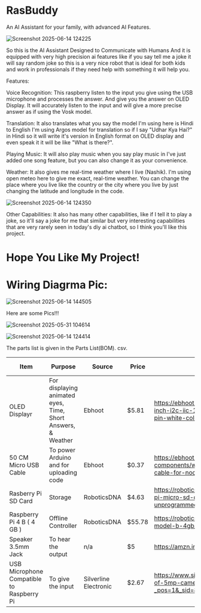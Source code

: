 # RasBuddy

An AI Assistant for your family, with advanced AI Features.

![Screenshot 2025-06-14 124225](https://github.com/user-attachments/assets/677e1969-142c-4b84-89ff-0a6201f27863)


So this is the AI Assistant Designed to Communicate with Humans And it is equipped with very high precision ai features like if you say tell me a joke it will say random joke so this is a very nice robot that is ideal for both kids and work in professionals if they need help with something it will help you.

Features:

Voice Recognition: This raspberry listen to the input you give using the USB microphone and processes the answer. And give you the answer on OLED Display. It will accurately listen to the input and will give a more precise answer as if using the Vosk model.

Translation: It also translates what you say the model I'm using here is Hindi to English I'm using Argos model for translation so if I say "Udhar Kya Hai?" in Hindi so it will write it's version in English format on OLED display and even speak it it will be like "What is there?".

Playing Music: It will also play music when you say play music in I've just added one song feature, but you can also change it as your convenience.

Weather: It also gives me real-time weather where I live (Nashik). I'm using open meteo here to give me exact, real-time weather. You can change the place where you live like the country or the city where you live by just changing the latitude and longitude in the code.

![Screenshot 2025-06-14 124350](https://github.com/user-attachments/assets/6e122cb5-7d3e-47d2-a75d-88d96332ed40)

Other Capabilities: It also has many other capabilities, like if I tell it to play a joke, so it'll say a joke for me that similar but very interesting capabilities that are very rarely seen in today's diy ai chatbot, so I think you'll like this project.

# Hope You Like My Project!

# Wiring Diagrma Pic:

![Screenshot 2025-06-14 144505](https://github.com/user-attachments/assets/9bae2d43-0901-490d-bec1-433465ad9178)



Here are some Pics!!!

![Screenshot 2025-05-31 104614](https://github.com/user-attachments/assets/96e79cef-b264-4450-8c8a-a57a56af044b)



![Screenshot 2025-06-14 124414](https://github.com/user-attachments/assets/adf1de72-270e-40f7-95e6-a99c20023e0c)




The parts list is given in the Parts List(BOM). csv.


|     Item      |                                                        Purpose                                                               |     Source    |     Price     |    Links    | Total Price
| ------------- | ---------------------------------------------------------------------------------------------------------------------------- | ------------- | ------------- | -------------- | --------------------- |
| OLED Displayr           |For displaying animated eyes, Time, Short Answers, & Weather                                                                                    |Ebhoot     |$5.81            |      https://ebhoot.in/shop-2/display-devices/0-96-inch-i2c-iic-128x64-oled-display-module-4-pin-white-color/       |  $6.06                     |
|50 CM Micro USB Cable |To power Arduino and for uploading code                                                             |Ebhoot        |$0.37          |      https://ebhoot.in/shop-2/electronics-components/wires-cables/usb-to-micro-usb-cable-for-nodemcu-and-raspberry-pi/       |       $0.61              |
|Rasberry Pi SD Card    | Storage                                 |RoboticsDNA       | $4.63 |   https://roboticsdna.in/product/official-raspberry-pi-micro-sd-card-32gb-a2-class-unprogrammed/    |      $5.63         |   
|Raspberry Pi 4  B ( 4 GB )  | Offline Controller                                |RoboticsDNA        | $55.78 |   https://roboticsdna.in/product/raspberry-pi-4-model-b-4gb/    |      $56.78        | 
|Speaker 3.5mm Jack | To hear the output                                |n/a       | $5 |   https://amzn.in/d/64C3BAz    |      $5         |
|USB Microphone Compatible to Raspberry Pi | To give the input                                 |Silverline Electronic        | $2.67 |   https://www.silverlineelectronics.in/products/copy-of-5mp-camera-module-for-raspberry-pi?_pos=1&_sid=8e2c59963&_ss=r   |      $2.67        |



